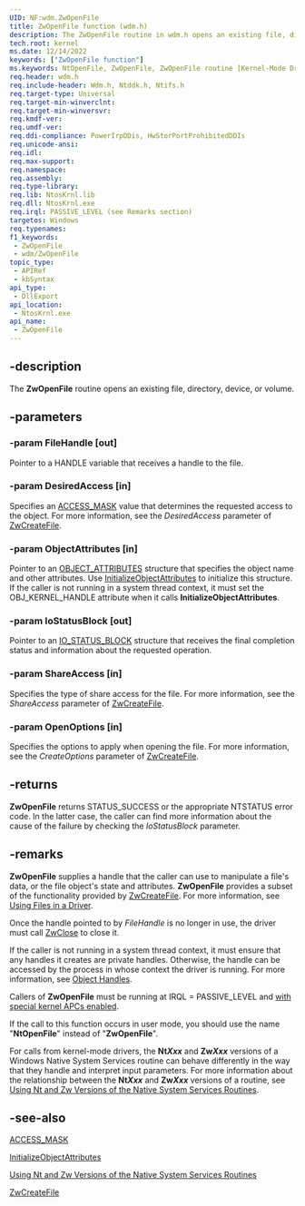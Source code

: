 ```yaml
---
UID: NF:wdm.ZwOpenFile
title: ZwOpenFile function (wdm.h)
description: The ZwOpenFile routine in wdm.h opens an existing file, directory, device, or volume. Once the handle pointed to is no longer in use, the driver must close it.
tech.root: kernel
ms.date: 12/14/2022
keywords: ["ZwOpenFile function"]
ms.keywords: NtOpenFile, ZwOpenFile, ZwOpenFile routine [Kernel-Mode Driver Architecture], k111_efde7b0f-a00d-47c8-8a34-ae22fb909718.xml, kernel.zwopenfile, wdm/NtOpenFile, wdm/ZwOpenFile
req.header: wdm.h
req.include-header: Wdm.h, Ntddk.h, Ntifs.h
req.target-type: Universal
req.target-min-winverclnt:
req.target-min-winversvr: 
req.kmdf-ver: 
req.umdf-ver: 
req.ddi-compliance: PowerIrpDDis, HwStorPortProhibitedDDIs
req.unicode-ansi: 
req.idl: 
req.max-support: 
req.namespace: 
req.assembly: 
req.type-library: 
req.lib: NtosKrnl.lib
req.dll: NtosKrnl.exe
req.irql: PASSIVE_LEVEL (see Remarks section)
targetos: Windows
req.typenames: 
f1_keywords:
 - ZwOpenFile
 - wdm/ZwOpenFile
topic_type:
 - APIRef
 - kbSyntax
api_type:
 - DllExport
api_location:
 - NtosKrnl.exe
api_name:
 - ZwOpenFile
---
```


## -description

The **ZwOpenFile** routine opens an existing file, directory, device, or volume.

## -parameters

### -param FileHandle [out]

Pointer to a HANDLE variable that receives a handle to the file.

### -param DesiredAccess [in]

Specifies an [ACCESS_MASK](/windows-hardware/drivers/kernel/access-mask) value that determines the requested access to the object. For more information, see the *DesiredAccess* parameter of [ZwCreateFile](../ntifs/nf-ntifs-ntcreatefile.md).

### -param ObjectAttributes [in]

Pointer to an [OBJECT_ATTRIBUTES](/windows/win32/api/ntdef/ns-ntdef-_object_attributes) structure that specifies the object name and other attributes. Use [InitializeObjectAttributes](/windows/win32/api/ntdef/nf-ntdef-initializeobjectattributes) to initialize this structure. If the caller is not running in a system thread context, it must set the OBJ_KERNEL_HANDLE attribute when it calls **InitializeObjectAttributes**.

### -param IoStatusBlock [out]

Pointer to an [IO_STATUS_BLOCK](./ns-wdm-_io_status_block.md) structure that receives the final completion status and information about the requested operation.

### -param ShareAccess [in]

Specifies the type of share access for the file. For more information, see the *ShareAccess* parameter of [ZwCreateFile](../ntifs/nf-ntifs-ntcreatefile.md).

### -param OpenOptions [in]

Specifies the options to apply when opening the file. For more information, see the *CreateOptions* parameter of [ZwCreateFile](../ntifs/nf-ntifs-ntcreatefile.md).

## -returns

**ZwOpenFile** returns STATUS_SUCCESS or the appropriate NTSTATUS error code. In the latter case, the caller can find more information about the cause of the failure by checking the *IoStatusBlock* parameter.

## -remarks

**ZwOpenFile** supplies a handle that the caller can use to manipulate a file's data, or the file object's state and attributes. **ZwOpenFile** provides a subset of the functionality provided by [ZwCreateFile](../ntifs/nf-ntifs-ntcreatefile.md). For more information, see [Using Files in a Driver](/windows-hardware/drivers/kernel/using-files-in-a-driver).

Once the handle pointed to by *FileHandle* is no longer in use, the driver must call [ZwClose](../ntifs/nf-ntifs-ntclose.md) to close it.

If the caller is not running in a system thread context, it must ensure that any handles it creates are private handles. Otherwise, the handle can be accessed by the process in whose context the driver is running. For more information, see [Object Handles](/windows-hardware/drivers/kernel/object-handles).

Callers of **ZwOpenFile** must be running at IRQL = PASSIVE_LEVEL and [with special kernel APCs enabled](/windows-hardware/drivers/kernel/disabling-apcs).

If the call to this function occurs in user mode, you should use the name "**NtOpenFile**" instead of "**ZwOpenFile**".

For calls from kernel-mode drivers, the **Nt*Xxx*** and **Zw*Xxx*** versions of a Windows Native System Services routine can behave differently in the way that they handle and interpret input parameters. For more information about the relationship between the **Nt*Xxx*** and **Zw*Xxx*** versions of a routine, see [Using Nt and Zw Versions of the Native System Services Routines](/windows-hardware/drivers/kernel/using-nt-and-zw-versions-of-the-native-system-services-routines).

## -see-also

[ACCESS_MASK](/windows-hardware/drivers/kernel/access-mask)

[InitializeObjectAttributes](/windows/win32/api/ntdef/nf-ntdef-initializeobjectattributes)

[Using Nt and Zw Versions of the Native System Services Routines](/windows-hardware/drivers/kernel/using-nt-and-zw-versions-of-the-native-system-services-routines)

[ZwCreateFile](../ntifs/nf-ntifs-ntcreatefile.md)